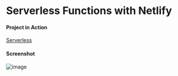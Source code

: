 # Serverless Functions with Netlify

#### Project in Action

[Serverless](https://64b140b19faf8d11b4f758ad--serverless-vanilla-smilga.netlify.app/)

#### Screenshot

![image](https://github.com/Abu-ellil/Kalbonyan-Elmarsos/assets/94858304/c96dc33b-1b53-4b63-87bc-71caee15317a)
